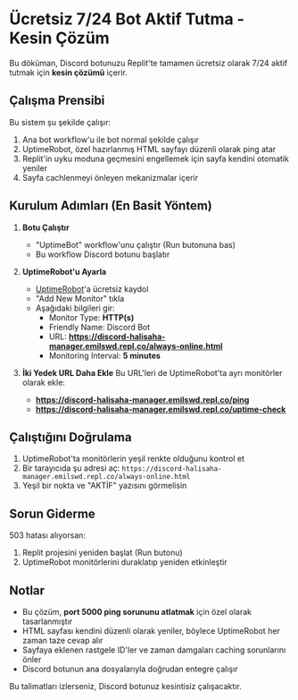 
# Ücretsiz 7/24 Bot Aktif Tutma - Kesin Çözüm

Bu döküman, Discord botunuzu Replit'te tamamen ücretsiz olarak 7/24 aktif tutmak için **kesin çözümü** içerir.

## Çalışma Prensibi

Bu sistem şu şekilde çalışır:
1. Ana bot workflow'u ile bot normal şekilde çalışır
2. UptimeRobot, özel hazırlanmış HTML sayfayı düzenli olarak ping atar
3. Replit'in uyku moduna geçmesini engellemek için sayfa kendini otomatik yeniler
4. Sayfa cachlenmeyi önleyen mekanizmalar içerir

## Kurulum Adımları (En Basit Yöntem)

1. **Botu Çalıştır**
   - "UptimeBot" workflow'unu çalıştır (Run butonuna bas)
   - Bu workflow Discord botunu başlatır

2. **UptimeRobot'u Ayarla**
   - [UptimeRobot](https://uptimerobot.com)'a ücretsiz kaydol
   - "Add New Monitor" tıkla
   - Aşağıdaki bilgileri gir:
     * Monitor Type: **HTTP(s)**
     * Friendly Name: Discord Bot
     * URL: **https://discord-halisaha-manager.emilswd.repl.co/always-online.html**
     * Monitoring Interval: **5 minutes**

3. **İki Yedek URL Daha Ekle**
   Bu URL'leri de UptimeRobot'ta ayrı monitörler olarak ekle:
   - **https://discord-halisaha-manager.emilswd.repl.co/ping**
   - **https://discord-halisaha-manager.emilswd.repl.co/uptime-check**

## Çalıştığını Doğrulama

1. UptimeRobot'ta monitörlerin yeşil renkte olduğunu kontrol et
2. Bir tarayıcıda şu adresi aç:
   `https://discord-halisaha-manager.emilswd.repl.co/always-online.html`
3. Yeşil bir nokta ve "AKTİF" yazısını görmelisin

## Sorun Giderme

503 hatası alıyorsan:
1. Replit projesini yeniden başlat (Run butonu)
2. UptimeRobot monitörlerini duraklatıp yeniden etkinleştir

## Notlar

- Bu çözüm, **port 5000 ping sorununu atlatmak** için özel olarak tasarlanmıştır
- HTML sayfası kendini düzenli olarak yeniler, böylece UptimeRobot her zaman taze cevap alır
- Sayfaya eklenen rastgele ID'ler ve zaman damgaları caching sorunlarını önler
- Discord botunun ana dosyalarıyla doğrudan entegre çalışır

Bu talimatları izlerseniz, Discord botunuz kesintisiz çalışacaktır.
